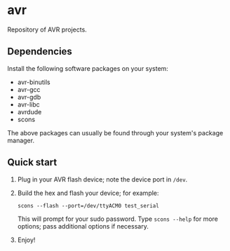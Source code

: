 avr
===
Repository of AVR projects.

Dependencies
------------
Install the following software packages on your system:
- avr-binutils
- avr-gcc
- avr-gdb
- avr-libc
- avrdude
- scons

The above packages can usually be found through your system's package manager.

Quick start
-----------
1. Plug in your AVR flash device; note the device port in `/dev`.
2. Build the hex and flash your device; for example:

       scons --flash --port=/dev/ttyACM0 test_serial

   This will prompt for your sudo password.
   Type `scons --help` for more options; pass additional options if necessary.
3. Enjoy!
